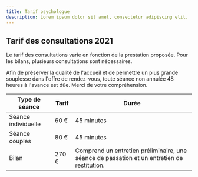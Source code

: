 ```yaml
---
title: Tarif psychologue
description: Lorem ipsum dolor sit amet, consectetur adipiscing elit.
---
```


## Tarif des consultations 2021

Le tarif des consultations varie en fonction de la prestation proposée. Pour les bilans, plusieurs consultations sont nécessaires.

Afin de préserver la qualité de l'accueil et de permettre un plus grande souplesse dans l'offre de rendez-vous, toute séance non annulée 48 heures à l'avance est dûe. Merci de votre compréhension.

| Type de séance      | Tarif | Durée                                                        |
| ------------------- | ----- | ------------------------------------------------------------ |
| Séance individuelle | 60 €  | 45 minutes                                                   |
| Séance couples      | 80 €  | 45 minutes                                                   |
| Bilan               | 270 € | Comprend un entretien préliminaire, une séance de passation et un entretien de restitution. |

